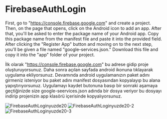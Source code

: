 # FirebaseAuthLogin

First, go to "https://console.firebase.google.com" and create a project. 
Then, on the page that opens, click on the Android icon to add an app. After that, you'll be asked to enter the package name of your Android app. Copy this package name from the manifest file and paste it into the provided field. 
After clicking the "Register App" button and moving on to the next step, you'll be given a file named "google-services.json." Download this file and copy it into the "app" folder of your project.


İlk olarak "https://console.firebase.google.com" bu adrese gidip proje oluşturuyorsunuz.
Daha sonra açılan sayfada android ikonuna tıklayarak uygulama ekliyorsunuz. Devamında android uygulamanızın paket adını girmeniz isteniyor bu paket adını manifest dosyasından kopyalayıp bu alana yapıştırıyorsunuz.
Uygulamayı kaydet butonuna basıp bir sonraki aşamaya geçtiğinizde size google-seervices.json adında bir dosya veriyor bu dosyayı indirip projenizin app klasörü içerisinde kopyalıyorsunuz.

![FirebaseAuthLoginyuzde20](https://user-images.githubusercontent.com/14859972/63178016-d3372000-c051-11e9-97a7-f1dc5e589ac8.jpg)
![FirebaseAuthLoginyuzde20-2](https://user-images.githubusercontent.com/14859972/63178147-172a2500-c052-11e9-8970-7b0bc51c0e72.jpg)
![FirebaseAuthLoginyuzde20-3](https://user-images.githubusercontent.com/14859972/63178148-172a2500-c052-11e9-8293-f025a0805e8d.jpg)
